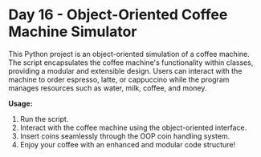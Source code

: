 # Day 16 - Object-Oriented Coffee Machine Simulator

This Python project is an object-oriented simulation of a coffee machine. The script encapsulates the coffee machine's functionality within classes, providing a modular and extensible design. Users can interact with the machine to order espresso, latte, or cappuccino while the program manages resources such as water, milk, coffee, and money.

**Usage:**
1. Run the script.  
2. Interact with the coffee machine using the object-oriented interface.  
3. Insert coins seamlessly through the OOP coin handling system.  
4. Enjoy your coffee with an enhanced and modular code structure!
